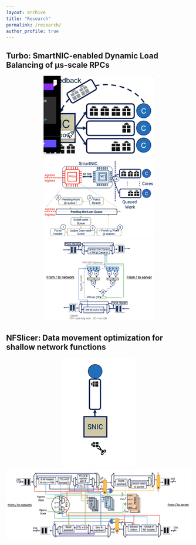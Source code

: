 ```yaml
---
layout: archive
title: "Research"
permalink: /research/
author_profile: true
---
```


Turbo: SmartNIC-enabled Dynamic Load Balancing of µs-scale RPCs
------

<p align="center">
<img src="../images/turbo_gif.gif" alt="animated" width="300"/>
<img src="../images/turbo_diagram.png" width="300">
<img src="../images/turbo_fpga.png" width="300">

</p>

NFSlicer: Data movement optimization for shallow network functions
------
<p align="center">
<img src="../images/nfslicer_gif.gif" alt="animated" width="200"/>
<img src="../images/nfslicer_fpga.png" width="750">
</p>

<!---
<div style="text-align:center">
</div>
-->


<!---
to resize gif
<img src="https://media.giphy.com/media/vFKqnCdLPNOKc/giphy.gif" width="40" height="40" />
-->


<!---

Welcome! If you're here to know more about me, you're at the right place! I'll make this easy :D
- 5th-year PhD student
  - School: Georgia Institute of Technology
  - Major: Electrical and Computer Engineering (ECE) 
  - Advisor: Alexandros Daglis
  - Research interests: datacenters, smartNICs, in-network computing, computer architecture, FPGAs
  - I'm currently looking for an internship for Summer 2024. If my profile interests you, please reach out via email: hamed@gatech.edu

- Topic: Enabling an Application-Aware Network with SmartNICs to Accelerate Latency-Critical Online Services
  - Datacenters traditionally operate with a strict boundary between network and compute. The increasing demands of today’s datacenters has instigated a push toward merging the two, giving rise to the advent of smartNICs. While tightly coupled with their hosts, smartNICs allow for the offloading of application level hints, enabling unique network-compute performance optimizations, which boost server throughput under very tight tail latency SLOs for latency-critical microservices. My work identifies prime use cases for re-architecting the datacenter using smartNICs and clarifies why smartNICs should co-exist, alongside server grade CPUs, as first-class citizens within the datacenter.

I have hands-on experience with the following SmartNICs:

| Mellanox Innova Flex-4 SmartNIC  | Mellanox BlueField-2 DPU |    
|:--------------------------------:|:------------------------:|
| 40G FPGA SmartNIC | 100G SoC SmartNIC |
| <img src="../images/innova.png" width="200"> | <img src="../images/bf2.png" width="200"> |
| <img src="../images/innova_diagram.png" width="500"> | <img src="../images/bf2_diagram.png" width="475"> |

<!---
| ![alt text](../images/innova.png) | ![alt text](../images/innova_diagram.png) |
| ![alt text](../images/bf2.png) | ![alt text](../images/bf2_diagram.png) |

- Mellanox Innova Flex-4 SmartNIC
  - 40G FPGA SmartNIC

<p align="center">
  <img src="../images/innova.png" width="200">
  <img src="../images/innova_diagram.png" width="500">
</p>


- Mellanox BlueField-2 DPU
  - 100G SoC SmartNIC

<p align="center">
  <img src="../images/bf2.png" width="200">
  <img src="../images/bf2_diagram.png" width="500">
</p>

If you're interested in collaborating or have any questions, please don't hesitate to reach out!

Getting started
======
1. Register a GitHub account if you don't have one and confirm your e-mail (required!)
1. Fork [this repository](https://github.com/academicpages/academicpages.github.io) by clicking the "fork" button in the top right. 
1. Go to the repository's settings (rightmost item in the tabs that start with "Code", should be below "Unwatch"). Rename the repository "[your GitHub username].github.io", which will also be your website's URL.
1. Set site-wide configuration and create content & metadata (see below -- also see [this set of diffs](http://archive.is/3TPas) showing what files were changed to set up [an example site](https://getorg-testacct.github.io) for a user with the username "getorg-testacct")
1. Upload any files (like PDFs, .zip files, etc.) to the files/ directory. They will appear at https://[your GitHub username].github.io/files/example.pdf.  
1. Check status by going to the repository settings, in the "GitHub pages" section

Site-wide configuration
------
The main configuration file for the site is in the base directory in [_config.yml](https://github.com/academicpages/academicpages.github.io/blob/master/_config.yml), which defines the content in the sidebars and other site-wide features. You will need to replace the default variables with ones about yourself and your site's github repository. The configuration file for the top menu is in [_data/navigation.yml](https://github.com/academicpages/academicpages.github.io/blob/master/_data/navigation.yml). For example, if you don't have a portfolio or blog posts, you can remove those items from that navigation.yml file to remove them from the header. 

Create content & metadata
------
For site content, there is one markdown file for each type of content, which are stored in directories like _publications, _talks, _posts, _teaching, or _pages. For example, each talk is a markdown file in the [_talks directory](https://github.com/academicpages/academicpages.github.io/tree/master/_talks). At the top of each markdown file is structured data in YAML about the talk, which the theme will parse to do lots of cool stuff. The same structured data about a talk is used to generate the list of talks on the [Talks page](https://academicpages.github.io/talks), each [individual page](https://academicpages.github.io/talks/2012-03-01-talk-1) for specific talks, the talks section for the [CV page](https://academicpages.github.io/cv), and the [map of places you've given a talk](https://academicpages.github.io/talkmap.html) (if you run this [python file](https://github.com/academicpages/academicpages.github.io/blob/master/talkmap.py) or [Jupyter notebook](https://github.com/academicpages/academicpages.github.io/blob/master/talkmap.ipynb), which creates the HTML for the map based on the contents of the _talks directory).

**Markdown generator**

I have also created [a set of Jupyter notebooks](https://github.com/academicpages/academicpages.github.io/tree/master/markdown_generator
) that converts a CSV containing structured data about talks or presentations into individual markdown files that will be properly formatted for the academicpages template. The sample CSVs in that directory are the ones I used to create my own personal website at stuartgeiger.com. My usual workflow is that I keep a spreadsheet of my publications and talks, then run the code in these notebooks to generate the markdown files, then commit and push them to the GitHub repository.

How to edit your site's GitHub repository
------
Many people use a git client to create files on their local computer and then push them to GitHub's servers. If you are not familiar with git, you can directly edit these configuration and markdown files directly in the github.com interface. Navigate to a file (like [this one](https://github.com/academicpages/academicpages.github.io/blob/master/_talks/2012-03-01-talk-1.md) and click the pencil icon in the top right of the content preview (to the right of the "Raw | Blame | History" buttons). You can delete a file by clicking the trashcan icon to the right of the pencil icon. You can also create new files or upload files by navigating to a directory and clicking the "Create new file" or "Upload files" buttons. 

Example: editing a markdown file for a talk
![Editing a markdown file for a talk](/images/editing-talk.png)

For more info
------
More info about configuring academicpages can be found in [the guide](https://academicpages.github.io/markdown/). The [guides for the Minimal Mistakes theme](https://mmistakes.github.io/minimal-mistakes/docs/configuration/) (which this theme was forked from) might also be helpful.
-->